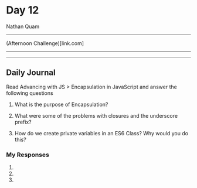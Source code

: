 # Day 12
Nathan Quam

---

(Afternoon Challenge)[link.com]

---
---

## Daily Journal

Read Advancing with JS > Encapsulation in JavaScript and answer the following questions

1. What is the purpose of Encapsulation?

2. What were some of the problems with closures and the underscore prefix?

3. How do we create private variables in an ES6 Class? Why would you do this?

### My Responses

1. 
2. 
3. 